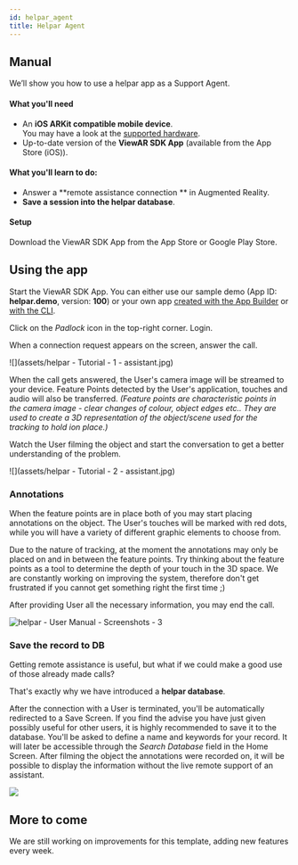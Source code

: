 ```yaml
---
id: helpar_agent
title: Helpar Agent
---
```


## Manual

We’ll show you how to use a helpar app as a Support Agent.

#### What you'll need

- An **iOS ARKit compatible mobile device**.  
  You may have a look at the [supported hardware](/docs/sdk/additional_information/hardware).
- Up-to-date version of the **ViewAR SDK App** (available from the App Store (iOS)).

#### What you'll learn to do:

- Answer a **remote assistance connection ** in Augmented Reality.
- **Save a session into the helpar database**.

#### Setup

Download the ViewAR SDK App from the App Store or Google Play Store.

## Using the app

Start the ViewAR SDK App. You can either use our sample demo (App ID: **helpar.demo**, version: **100**) or your own app [created with the App Builder](tutorials/helpar/app_builder) or [with the CLI](tutorials/helpar/cli).

Click on the _Padlock_ icon in the top-right corner. Login.

When a connection request appears on the screen, answer the call.

![](assets/helpar - Tutorial - 1 - assistant.jpg)

When the call gets answered, the User's camera image will be streamed to your device. Feature Points detected by the User's application, touches and audio will also be transferred. _(Feature points are characteristic points in the camera image - clear changes of colour, object edges etc.. They are used to create a 3D representation of the object/scene used for the tracking to hold ion place.)_

Watch the User filming the object and start the conversation to get a better understanding of the problem.

![](assets/helpar - Tutorial - 2 - assistant.jpg)

### Annotations

When the feature points are in place both of you may start placing annotations on the object. The User's touches will be marked with red dots, while you will have a variety of different graphic elements to choose from.

Due to the nature of tracking, at the moment the annotations may only be placed on and in between the feature points. Try thinking about the feature points as a tool to determine the depth of your touch in the 3D space. We are constantly working on improving the system, therefore don't get frustrated if you cannot get something right the first time ;)

After providing User all the necessary information, you may end the call.

![helpar - User Manual - Screenshots - 3](assets/helpar%20-%20Tutorial%20-%203.jpg)

### Save the record to DB

Getting remote assistance is useful, but what if we could make a good use of those already made calls?

That's exactly why we have introduced a **helpar database**.

After the connection with a User is terminated, you'll be automatically redirected to a Save Screen. If you find the advise you have just given possibly useful for other users, it is highly recommended to save it to the database. You'll be asked to define a name and keywords for your record. It will later be accessible through the _Search Database_ field in the Home Screen. After filming the object the annotations were recorded on, it will be possible to display the information without the live remote support of an assistant.

![](assets/helpar%20-%20Tutorial%20-%204%20-%20assistant.jpg)

## More to come

We are still working on improvements for this template, adding new features every week.
